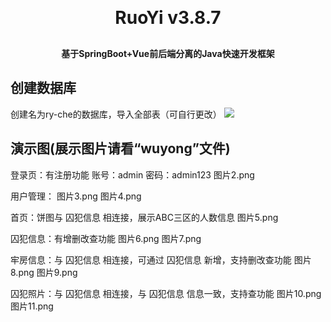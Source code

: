
<h1 align="center" style="margin: 30px 0 30px; font-weight: bold;">RuoYi v3.8.7</h1>
<h4 align="center">基于SpringBoot+Vue前后端分离的Java快速开发框架</h4>


## 创建数据库

创建名为ry-che的数据库，导入全部表（可自行更改）
<img src="../Prison/wuyong/图片1.png"/>

## 演示图(展示图片请看“wuyong”文件)

登录页：有注册功能
账号：admin
密码：admin123
图片2.png

用户管理：
图片3.png
图片4.png

首页：饼图与 囚犯信息 相连接，展示ABC三区的人数信息
图片5.png

囚犯信息：有增删改查功能
图片6.png
图片7.png

牢房信息：与 囚犯信息 相连接，可通过 囚犯信息 新增，支持删改查功能
图片8.png
图片9.png

囚犯照片：与 囚犯信息 相连接，与 囚犯信息 信息一致，支持查功能
图片10.png
图片11.png